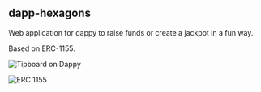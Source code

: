 ## dapp-hexagons

Web application for dappy to raise funds or create a jackpot in a fun way.

Based on ERC-1155.

![Tipboard on Dappy](https://github.com/fabcotech/dapp-tipboard)

![ERC 1155](https://github.com/fabcotech/rchain-erc1155)
